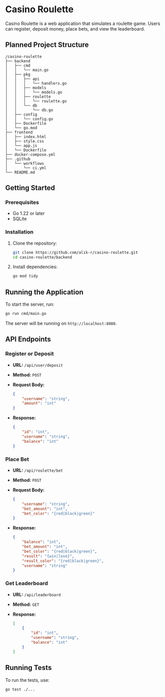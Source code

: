 # Casino Roulette

Casino Roulette is a web application that simulates a roulette game. Users can register, deposit money, place bets, and view the leaderboard.

## Planned Project Structure
```
/casino-roulette
├── backend
│   ├── cmd
│   │   └── main.go
│   ├── pkg
│   │   ├── api
│   │   │   └── handlers.go
│   │   ├── models
│   │   │   └── models.go
│   │   ├── roulette
│   │   │   └── roulette.go
│   │   └── db
│   │       └── db.go
│   ├── config
│   │   └── config.go
│   ├── Dockerfile
│   └── go.mod
├── frontend
│   ├── index.html
│   ├── style.css
│   └── app.js
│   └── Dockerfile
├── docker-compose.yml
├── .github
│   └── workflows
│       └── ci.yml
└── README.md
```


## Getting Started

### Prerequisites

- Go 1.22 or later
- SQLite

### Installation

1. Clone the repository:

    ```sh
    git clone https://github.com/alik-r/casino-roulette.git
    cd casino-roulette/backend
    ```

2. Install dependencies:

    ```sh
    go mod tidy
    ```

## Running the Application

To start the server, run:

```sh
go run cmd/main.go
```

The server will be running on `http://localhost:8080`.

## API Endpoints

### Register or Deposit

- **URL:** `/api/user/deposit`
- **Method:** `POST`
- **Request Body:**

    ```json
    {
        "username": "string",
        "amount": "int"
    }
    ```

- **Response:**

    ```json
    {
        "id": "int",
        "username": "string",
        "balance": "int"
    }
    ```

### Place Bet

- **URL:** `/api/roulette/bet`
- **Method:** `POST`
- **Request Body:**

    ```json
    {
        "username": "string",
        "bet_amount": "int",
        "bet_color": "{red|black|green}"
    }
    ```

- **Response:**

    ```json
    {
        "balance": "int",
        "bet_amount": "int",
        "bet_color": "{red|black|green}",
        "result": "{win|lose}",
        "result_color": "{red|black|green}",
        "username": "string"
    }
    ```

### Get Leaderboard

- **URL:** `/api/leaderboard`
- **Method:** `GET`
- **Response:**

    ```json
    [
        {
            "id": "int",
            "username": "string",
            "balance": "int"
        }
    ]
    ```

## Running Tests

To run the tests, use:

```sh
go test ./...
```